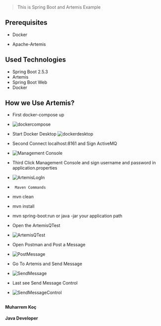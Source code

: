 

> This is Spring Boot and Artemis Example


## Prerequisites

* Docker

* Apache-Artemis

## Used Technologies

* Spring Boot 2.5.3
* Artemis
* Spring Boot Web
* Docker

## How we Use Artemis?
* First docker-compose up 
* ![dockercompose](https://user-images.githubusercontent.com/80245013/129343801-2194fef5-fde3-4e1e-9fb3-92995d6f88c7.png)
* Start Docker Desktop
![dockerdesktop](https://user-images.githubusercontent.com/80245013/129343850-d028460a-2b6b-499c-ad59-1a304167b8d8.png)


* Second  Connect localhost:8161 and Sign ActiveMQ
* ![Management Console](https://user-images.githubusercontent.com/80245013/129345575-71d3122e-9acd-4b3b-a4a8-e81262fc5b4a.png)


* Third Click Management Console and sign username and password in application.properties
* ![ArtemisLogIn](https://user-images.githubusercontent.com/80245013/129345549-ce020f78-0740-4a4a-b8bf-eb3d0971886c.png)


*      Maven Commands
*   mvn clean
*   mvn install
*   mvn spring-boot:run or java -jar your application path


*  Open the ArtemisQTest
*  ![ArtemisQTest](https://user-images.githubusercontent.com/80245013/129344203-fd9fb50b-2fd7-471c-b150-c3d7c36a559b.png)

* Open Postman and Post a Message
* ![PostMessage](https://user-images.githubusercontent.com/80245013/129344307-b8684bf9-1d48-4205-b59b-38ee7945a90b.png)

* Go To Artemis and Send Message
* ![SendMessage](https://user-images.githubusercontent.com/80245013/129344360-fb49788f-df3a-4016-9e5e-34abc91b5292.png)

* Last see Send Message Control
* ![SendMessageControl](https://user-images.githubusercontent.com/80245013/129344419-1ac5bc3b-63e7-4db1-acf6-f17cf784b583.png)





##
                                                        
                                                                       
                                                                      
    
 ####    Muharrem Koç
   
  ####      Java Developer    
          

